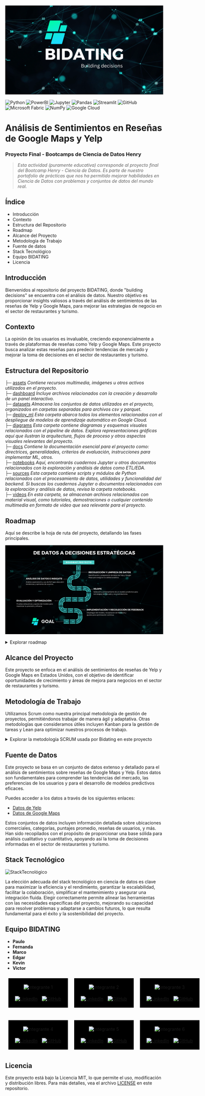 ![Bidating](assets/Portada_readme.png)
<br />

![Python](https://img.shields.io/badge/-Python-333333?style=flat&logo=python)
![PowerBI](https://img.shields.io/badge/-PowerBI-333333?style=flat&logo=powerbi)
![Jupyter](https://img.shields.io/badge/-Jupyter-333333?style=flat&logo=jupyter)
![Pandas](https://img.shields.io/badge/-Pandas-333333?style=flat&logo=pandas)
![Streamlit](https://img.shields.io/badge/-Streamlit-333333?style=flat&logo=streamlit)
![GitHub](https://img.shields.io/badge/-GitHub-333333?style=flat&logo=github)
![Microsoft Fabric](https://img.shields.io/badge/-Microsoft_Fabric-333333?style=flat&logo=microsoft)
![NumPy](https://img.shields.io/badge/-NumPy-333333?style=flat&logo=numpy)
![Google Cloud](https://img.shields.io/badge/-Google_Cloud-333333?style=flat&logo=googlecloud)

# Análisis de Sentimientos en Reseñas de Google Maps y Yelp

### Proyecto Final - Bootcamps de Ciencia de Datos Henry

> _Esta actividad (puramente educativa) corresponde al proyecto final del Bootcamp Henry - Ciencia de Datos. Es parte de nuestro portafolio de prácticas que nos ha permitido mejorar habilidades en Ciencia de Datos con problemas y conjuntos de datos del mundo real._

## Índice
- Introducción
- Contexto
- Estructura del Repositorio
- Roadmap
- Alcance del Proyecto
- Metodología de Trabajo
- Fuente de datos
- Stack Tecnológico
- Equipo BIDATING
- Licencia

## Introducción
Bienvenidos al repositorio del proyecto BIDATING, donde "building decisions" se encuentra con el análisis de datos. Nuestro objetivo es proporcionar insights valiosos a través del análisis de sentimientos de las reseñas de Yelp y Google Maps, para mejorar las estrategias de negocio en el sector de restaurantes y turismo.

## Contexto
La opinión de los usuarios es invaluable, creciendo exponencialmente a través de plataformas de reseñas como Yelp y Google Maps. Este proyecto busca analizar estas reseñas para predecir tendencias de mercado y mejorar la toma de decisiones en el sector de restaurantes y turismo.

## Estructura del Repositorio

├─ [assets](/assets) _Contiene recursos multimedia, imágenes u otros activos utilizados en el proyecto._<br />
├─ [dashboard](/dashboard) _Incluye archivos relacionados con la creación y desarrollo de un panel interactivo._<br />
├─ [datasets](/datasets) _Almacena los conjuntos de datos utilizados en el proyecto, organizados en carpetas separadas para archivos csv y parquet._<br />
├─ [deploy_ml](/deploy_ml) _Esta carpeta abarca todos los elementos relacionados con el despliegue de modelos de aprendizaje automático en Google Cloud._<br />
├─ [diagrams](/diagrams) _Esta carpeta contiene diagramas y esquemas visuales relacionados con el pipeline de datos. Explora representaciones gráficas aquí que ilustran la arquitectura, flujos de proceso y otros aspectos visuales relevantes del proyecto._<br /> 
├─ [docs](/docs) _Contiene la documentación esencial para el proyecto como: directrices, generalidades, criterios de evaluación, instrucciones para implementar ML, otros._<br />
├─ [notebooks](/notebooks) _Aquí, encontrarás cuadernos Jupyter u otros documentos relacionados con la exploración y análisis de datos como ETL/EDA._<br />
├─ [sources](/sources) _Esta carpeta contiene scripts y módulos de Python relacionados con el procesamiento de datos, utilidades y funcionalidad del backend. Si buscas los cuadernos Jupyter o documentos relacionados con la exploración y análisis de datos, revisa la carpeta notebooks._<br /> 
├─ [videos](/videos) _En esta carpeta, se almacenan archivos relacionados con material visual, como tutoriales, demostraciones o cualquier contenido multimedia en formato de video que sea relevante para el proyecto._<br />

## Roadmap
Aquí se describe la hoja de ruta del proyecto, detallando las fases principales.

![Bidating](assets/Roadmap.png)
<br />

<details>
<summary>Explorar roadmap</summary>
 
### Puntos Clave:

1. **Recolección y Limpieza de Datos**
   - En esta fase inicial, el proyecto se enfoca en la adquisición y preparación meticulosa de conjuntos de datos críticos obtenidos de Yelp y Google Maps. Este proceso incluye la identificación precisa de fuentes de datos relevantes, la extracción eficiente de la información necesaria y la implementación de técnicas avanzadas de limpieza de datos. El objetivo es garantizar la integridad y la alta calidad de los datos, fundamentales para el análisis analítico posterior, eliminando cualquier discrepancia, dato irrelevante o duplicado que pueda sesgar los resultados.

2. **Análisis de Datos e Insights**
   - Esta etapa se dedica al examen profundo y al análisis exploratorio de los datos limpios, utilizando técnicas de procesamiento de lenguaje natural (NLP) y otras metodologías analíticas avanzadas. El propósito es descifrar tendencias, patrones y correlaciones ocultas dentro de las reseñas, extrayendo insights valiosos sobre las percepciones y opiniones de los consumidores. Estos descubrimientos son esenciales para comprender la dinámica del mercado y las expectativas de los clientes, ofreciendo una base sólida para la toma de decisiones estratégicas.

3. **Desarrollo de Modelo de Machine Learning**
   - En el núcleo del proyecto yace el desarrollo de modelos predictivos de machine learning, seleccionados meticulosamente por su capacidad para ofrecer predicciones precisas y accionables. Esta fase implica un riguroso proceso de entrenamiento, validación y ajuste fino de los modelos, con el fin de capturar la esencia de las tendencias de mercado y las preferencias de los consumidores. Los modelos están diseñados para proporcionar recomendaciones estratégicas, apoyando a las empresas en la identificación de oportunidades de crecimiento y en la optimización de sus estrategias de mercado.

4. **Evaluación y Optimización del Modelo**
   - Antes del despliegue final, los modelos pasan por una etapa crítica de evaluación y optimización, donde su rendimiento y precisión son sometidos a pruebas exhaustivas bajo diferentes escenarios y conjuntos de datos de prueba. Esta fase es crucial para asegurar que los modelos no solo sean robustos y generalizables, sino también capaces de adaptarse a las variaciones del mercado y a las necesidades cambiantes de los consumidores. Se implementan ajustes y mejoras basadas en los resultados de estas pruebas, maximizando la eficacia de los modelos.

5. **Implementación y Recolección de Feedback**
   - La fase final marca la implementación de los modelos de machine learning en un entorno de producción real, donde comienzan a influir en las decisiones estratégicas. Paralelamente, se establece un mecanismo continuo de recolección de feedback, permitiendo la evaluación constante del impacto y la eficacia de los modelos. Este feedback es invaluable para el ciclo de mejora continua, donde los modelos se ajustan y refinan en respuesta a los nuevos datos y retroalimentación recibida, asegurando su relevancia y precisión a largo plazo.


    
</details>

## Alcance del Proyecto
Este proyecto se enfoca en el análisis de sentimientos de reseñas de Yelp y Google Maps en Estados Unidos, con el objetivo de identificar oportunidades de crecimiento y áreas de mejora para negocios en el sector de restaurantes y turismo.

## Metodología de Trabajo
Utilizamos Scrum como nuestra principal metodología de gestión de proyectos, permitiéndonos trabajar de manera ágil y adaptativa. Otras metodologías que consideramos útiles incluyen Kanban para la gestión de tareas y Lean para optimizar nuestros procesos de trabajo.

<details>
<summary>Explorar la metodología SCRUM usada por Bidating en este proyecto</summary><br />

  <details>
  <summary>Sprint 1</summary>
     Contenido aqui
  </details>

  <details>
  <summary>Sprint 2</summary>
     Contenido aqui
  </details>

  <details>
  <summary>Sprint 3</summary>
     Contenido aqui
  </details>
  
</details>

## Fuente de Datos

Este proyecto se basa en un conjunto de datos extenso y detallado para el análisis de sentimientos sobre reseñas de Google Maps y Yelp. Estos datos son fundamentales para comprender las tendencias del mercado, las preferencias de los usuarios y para el desarrollo de modelos predictivos eficaces.

Puedes acceder a los datos a través de los siguientes enlaces:

- [Datos de Yelp](https://drive.google.com/drive/folders/1Wf7YkxA0aHI3GpoHc9Nh8_scf5BbD4DA)
- [Datos de Google Maps](https://drive.google.com/drive/folders/1TI-SsMnZsNP6t930olEEWbBQdo_yuIZF)

Estos conjuntos de datos incluyen información detallada sobre ubicaciones comerciales, categorías, puntajes promedio, reseñas de usuarios, y más. Han sido recopilados con el propósito de proporcionar una base sólida para análisis cualitativo y cuantitativo, apoyando así la toma de decisiones informadas en el sector de restaurantes y turismo.

## Stack Tecnológico

![StackTecnológico](assets/Stack_tecnológico.png)

La elección adecuada del stack tecnológico en ciencia de datos es clave para maximizar la eficiencia y el rendimiento, garantizar la escalabilidad, facilitar la colaboración, simplificar el mantenimiento y asegurar una integración fluida. Elegir correctamente permite alinear las herramientas con las necesidades específicas del proyecto, mejorando su capacidad para resolver problemas y adaptarse a cambios futuros, lo que resulta fundamental para el éxito y la sostenibilidad del proyecto.

## Equipo BIDATING
- **Paulo**
- **Fernanda**
- **Marco**
- **Edgar**
- **Kevin**
- **Victor**

<div style="display: flex; justify-content: space-around; align-items: center; flex-wrap: wrap;">
  <!-- Fila 1 con los primeros 3 integrantes -->
  <div style="flex-basis: 100%; display: flex; justify-content: space-around; align-items: center; margin-bottom: 20px;">
    <!-- Integrante 1 -->
    <div style="width: 150px; background-color: black; padding: 20px; text-align: center; margin: 10px;">
      <img src="URL_FOTO_INTEGRANTE1" alt="Integrante 1" style="width: 100%; border: none;">
      <div style="margin-top: 20px;">
        <a href="LINK_LINKEDIN_INTEGRANTE1"><img src="URL_LOGO_LINKEDIN" alt="LinkedIn" style="width: 30px; margin-right: 10px;"></a>
        <a href="LINK_GITHUB_INTEGRANTE1"><img src="URL_LOGO_GITHUB" alt="GitHub" style="width: 30px;"></a>
      </div>
    </div>
    <!-- Integrante 2 -->
    <div style="width: 150px; background-color: black; padding: 20px; text-align: center; margin: 10px;">
      <img src="URL_FOTO_INTEGRANTE2" alt="Integrante 2" style="width: 100%; border: none;">
      <div style="margin-top: 20px;">
        <a href="LINK_LINKEDIN_INTEGRANTE2"><img src="URL_LOGO_LINKEDIN" alt="LinkedIn" style="width: 30px; margin-right: 10px;"></a>
        <a href="LINK_GITHUB_INTEGRANTE2"><img src="URL_LOGO_GITHUB" alt="GitHub" style="width: 30px;"></a>
      </div>
    </div>
    <!-- Integrante 3 -->
    <div style="width: 150px; background-color: black; padding: 20px; text-align: center; margin: 10px;">
      <img src="URL_FOTO_INTEGRANTE3" alt="Integrante 3" style="width: 100%; border: none;">
      <div style="margin-top: 20px;">
        <a href="LINK_LINKEDIN_INTEGRANTE3"><img src="URL_LOGO_LINKEDIN" alt="LinkedIn" style="width: 30px; margin-right: 10px;"></a>
        <a href="LINK_GITHUB_INTEGRANTE3"><img src="URL_LOGO_GITHUB" alt="GitHub" style="width: 30px;"></a>
      </div>
    </div>
  </div>

  <!-- Fila 2 con los últimos 3 integrantes -->
  <div style="flex-basis: 100%; display: flex; justify-content: space-around; align-items: center;">
    <!-- Integrante 4 -->
    <div style="width: 150px; background-color: black; padding: 20px; text-align: center; margin: 10px;">
      <img src="URL_FOTO_INTEGRANTE4" alt="Integrante 4" style="width: 100%; border: none;">
      <div style="margin-top: 20px;">
        <a href="LINK_LINKEDIN_INTEGRANTE4"><img src="URL_LOGO_LINKEDIN" alt="LinkedIn" style="width: 30px; margin-right: 10px;"></a>
        <a href="LINK_GITHUB_INTEGRANTE4"><img src="URL_LOGO_GITHUB" alt="GitHub" style="width: 30px;"></a>
      </div>
    </div>
    <!-- Integrante 5 -->
    <div style="width: 150px; background-color: black; padding: 20px; text-align: center; margin: 10px;">
      <img src="URL_FOTO_INTEGRANTE5" alt="Integrante 5" style="width: 100%; border: none;">
      <div style="margin-top: 20px;">
        <a href="https://www.linkedin.com/in/orestesvictor/"><img src="URL_LOGO_LINKEDIN" alt="LinkedIn" style="width: 30px; margin-right: 10px;"></a>
        <a href="https://github.com/orestes-victor"><img src="URL_LOGO_GITHUB" alt="GitHub" style="width: 30px;"></a>
      </div>
    </div>
    <!-- Integrante 6 -->
    <div style="width: 150px; background-color: black; padding: 20px; text-align: center; margin: 10px;">
      <img src="URL_FOTO_INTEGRANTE6" alt="Integrante 6" style="width: 100%; border: none;">
      <div style="margin-top: 20px;">
        <a href="LINK_LINKEDIN_INTEGRANTE6"><img src="URL_LOGO_LINKEDIN" alt="LinkedIn" style="width: 30px; margin-right: 10px;"></a>
        <a href="LINK_GITHUB_INTEGRANTE6"><img src="URL_LOGO_GITHUB" alt="GitHub" style="width: 30px;"></a>
      </div>
    </div>
  </div>
</div>



## Licencia

Este proyecto está bajo la Licencia MIT, lo que permite el uso, modificación y distribución libres. Para más detalles, vea el archivo [LICENSE](LICENSE.txt) en este repositorio.
